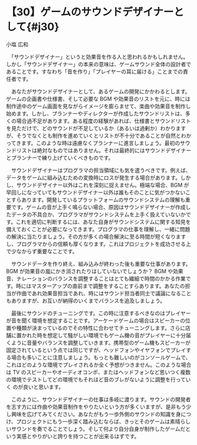 # 【30】ゲームのサウンドデザイナーとして{#j30}

<div class="author">小塩 広和</div>

　「サウンドデザイナー」というと効果音を作る人と思われるかもしれません。しかし「サウンドデザイナー」の本来の意味は、ゲームサウンド全体の設計者であることです。すなわち「音を作り」「プレイヤーの耳に届ける」ことまでの責任者です。

　あなたがサウンドデザイナーとして、あるゲームの開発にかかわるとします。ゲームの企画書や仕様書、そして必要な BGM や効果音のリストを元に、時には制作途中のゲーム画面を見ながらイメージを膨らませて、楽曲や効果音を制作し始めます。しかし、プランナーやディレクターが作成したサウンドリストは、多くの場合過不足があります。ある程度の経験があれば、仕様書とサウンドリストを見ただけで、どのサウンドが不足しているか（あるいは過剰か）わかりますが、そうでなくとも制作を進めていくとリストが不十分であることが自然とわかってきます。このような時は遠慮なくプランナーに進言しましょう。最初のサウンドリストは絶対なものではありません。それは最終的にはサウンドデザイナーとプランナーで練り上げていくべきものです。

　サウンドデザイナーはプログラマの担当領域にも気を遣うべきです。例えば、データをゲームに組み込むための変換時にロスが発生する場合があります。しかし、サウンドデザイナー以外はこれを深刻に捉えません。極端な場合、BGM が早回しになっていてもサウンドデザイナー以外は誰もそのことに気がつかないことすらあります。開発しているプラットフォームのサウンドシステムの理解も重要です。ゲームの音が上手く鳴らない場合、原因はサウンドデザイナーが作成したデータの不具合か、プログラマがサウンドシステムを上手く扱えていないかです。これを適切に判断するには、あなた自身がサウンドシステムに関する知見を備えておくことが必要になってきます。プログラマの仕事を理解し、一緒に問題の解決に当たりましょう。その方が多くの場合解決に至る時間が短くなりますし、プログラマからの信頼も厚くなります。これはプロジェクトを成功させる上で少なからず重要なことです。

　サウンドデータを作り終え、組み込みが終わった後も重要な仕事があります。BGM が効果音の嵐にかき消されたりはしていないでしょうか？ BGM や効果音、ナレーションのバランスを調整することはとても繊細で時間のかかる作業です。時にはマスターアップの直前まで調整をすることすらあります。あなたの担当が作曲であれ効果音担当であれ、時にはサウンド担当者同士で議論になることもありますが、お互いが納得のいくまでバランスを追及しましょう。

　最後にサウンドのチューニングです。この時に注意するべきなのはプレイヤーが音を聞く環境を想定することです。アーケードゲームの場合はスピーカーの位置や種類が決まっているのでその特性に合わせてチューニングします。さらに店舗に置かれた時を想定して騒がしい環境でもゲーム機の音がプレイヤーに十分届くように音量やバランスを調整していきます。携帯型のゲーム機もスピーカーが固定されているという点では同じですが、ヘッドフォンやイヤフォンでプレイする場合も多いことに注意しましょう。もっとも難しいのがコンソールゲームで、これはどのような環境でプレイされるか全く予想がつきません。このような場合は TV のスピーカーやオーディオコンポ、またはヘッドフォンなど思いつく複数の環境でテストしてどの環境でもそれほど音のブレがないように調整を行っていく のが良いと思います。

　このように、サウンドデザイナーの仕事は多岐に渡ります。サウンドの開発者を志す方には作曲や効果音制作をやりたいという方が多くいますが、是非もう少し興味を広げてみてください。あなたがもう一歩外側のサウンドの知識を身につけ、プロジェクトにもう一歩深く踏み込むならば、きっとそのゲームは素晴らしいサウンドを奏でることでしょう。そして何より自分自身が制作したゲームだという実感とやりがいと誇りを持つことが出来るはずです。
